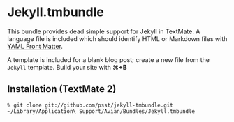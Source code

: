 # Jekyll.tmbundle

This bundle provides dead simple support for Jekyll in TextMate. A language
file is included which should identify HTML or Markdown files with
[YAML Front Matter](http://jekyllrb.com/docs/frontmatter/).

A template is included for a blank blog post; create a new file from the
`Jekyll` template. Build your site with **&#8984;+B**


## Installation (TextMate 2)

    % git clone git://github.com/psst/jekyll-tmbundle.git ~/Library/Application\ Support/Avian/Bundles/Jekyll.tmbundle

